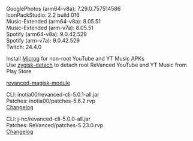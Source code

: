 GooglePhotos (arm64-v8a): 7.29.0.757514586  
IconPackStudio: 2.2 build 016  
Music-Extended (arm64-v8a): 8.05.51  
Music-Extended (arm-v7a): 8.05.51  
Spotify (arm64-v8a): 9.0.42.529  
Spotify (arm-v7a): 9.0.42.529  
Twitch: 24.4.0  

Install [Microg](https://github.com/ReVanced/GmsCore/releases) for non-root YouTube and YT Music APKs  
Use [zygisk-detach](https://github.com/j-hc/zygisk-detach) to detach root ReVanced YouTube and YT Music from Play Store  

[revanced-magisk-module](https://github.com/j-hc/revanced-magisk-module)
  
CLI: inotia00/revanced-cli-5.0.1-all.jar  
Patches: inotia00/patches-5.6.2.rvp  
[Changelog](https://github.com/inotia00/revanced-patches/releases/tag/v5.6.2)

CLI: j-hc/revanced-cli-5.0.0-all.jar  
Patches: ReVanced/patches-5.23.0.rvp  
[Changelog](https://github.com/ReVanced/revanced-patches/releases/tag/v5.23.0)  
